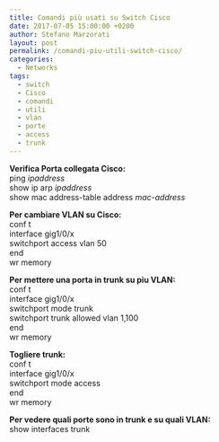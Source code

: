 ```yaml
---
title: Comandi più usati su Switch Cisco
date: 2017-07-05 15:00:00 +0200
author: Stefano Marzorati
layout: post
permalink: /comandi-piu-utili-switch-cisco/
categories:
  - Networks
tags:
  - switch
  - Cisco
  - comandi
  - utili
  - vlan
  - porte
  - access
  - trunk
---
```

**Verifica Porta collegata Cisco:**   
ping *ipaddress*   
show ip arp *ipaddress*   
show mac address-table address *mac-address*   


**Per cambiare VLAN su Cisco:**   
conf t   
interface gig1/0/x   
switchport access vlan 50   
end   
wr memory   


**Per mettere una porta in trunk su piu VLAN:**   
conf t   
interface gig1/0/x   
switchport mode trunk   
switchport trunk allowed vlan 1,100   
end   
wr memory   


**Togliere trunk:**  
conf t    
interface gig1/0/x   
switchport mode access   
end   
wr memory   


**Per vedere quali porte sono in trunk e su quali VLAN:**   
show interfaces trunk   
